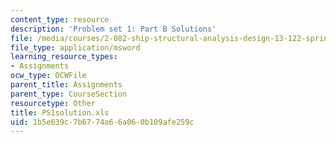```yaml
---
content_type: resource
description: 'Problem set 1: Part B Solutions'
file: /media/courses/2-082-ship-structural-analysis-design-13-122-spring-2003/1b5e639c7b6774a66a060b109afe259c_PS1solution.xls
file_type: application/msword
learning_resource_types:
- Assignments
ocw_type: OCWFile
parent_title: Assignments
parent_type: CourseSection
resourcetype: Other
title: PS1solution.xls
uid: 1b5e639c-7b67-74a6-6a06-0b109afe259c
---
```

